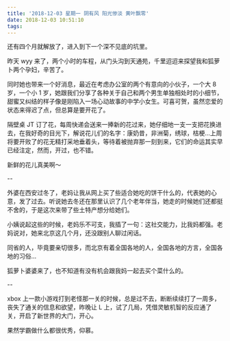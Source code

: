 ```yaml
---
title: '2018-12-03 星期一 阴有风 阳光惨淡 黄叶飘零'
date: 2018-12-03 10:51:10
tags:
---
```


还有四个月就解放了，进入到下一个深不见底的坑里。

昨天 wyy 来了，两个小时的车程，从门头沟到天通苑，千里迢迢来探望我和狐萝卜两个孕妇，辛苦了。

同时她也带来一个好消息，最近在考虑办公室的两个有意向的小伙子，一个大 8 岁，一个小 1 岁，她跟我们分享了各种关于自己和两个男生单独相处时的小细节，甜蜜又纠结的样子像是刚陷入一场心动故事的中学小女生。可喜可贺，虽然恋爱的状态来得迟了点，但总算是要开花了。

隔壁桌 JT 订了花，每周快递会送来一捧新的花过来，她仔细地一支一支把花换进去，在我好奇的目光下，解说花儿们的名字：康奶昔，非洲菊，绣球，桔梗...上周将要开败了的花无精打采地垂着头，等待着被抛弃那一刻到来，它们的命运其实早已经注定，然而，开过，也不错。

新鲜的花儿真美啊～

--

外婆在西安过冬了，老妈让我从网上买了些适合她吃的饼干什么的，代表她的心意，发了过去。听说她去冬还在那里认识了几个老年伴当，她走的时候她们还都挺不舍的，于是这次来带了些土特产想分给她们。

小姨说起这些的时候，老妈乐不可支，我插了一句：这社交能力，比我妈都强。老妈说对，她来北京这几个月，还没跟别人聊过闲话。

同省的人，毕竟要亲切很多，而北京有着全国各地的人，全国各地的方言，全国各地的习俗...

狐萝卜婆婆来了，也不知道有没有机会跟我妈一起去买个菜什么的。

--

xbox 上一款小游戏打到老怪那一关的时候，总是过不去，断断续续打了一周多，丧失了通关的信息和欲望，昨晚让 L 上，试了几局，凭借灵敏机智的反应通了关，开启了新世界的大门，开心。

果然学霸做什么都很优秀，仰慕。

